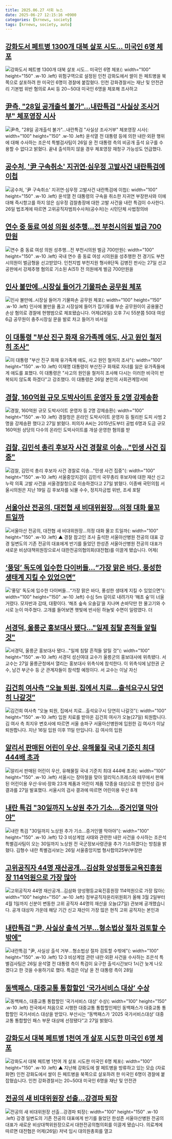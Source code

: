 ```yaml
---
title: 2025.06.27 사회 뉴스
date: 2025-06-27 12:15:16 +0900
categories: [krnews, society]
tags: [krnews, society, auto]
---
```

## [강화도서 페트병 1300개 대북 살포 시도… 미국인 6명 체포](https://n.news.naver.com/mnews/article/277/0005614147)

![강화도서 페트병 1300개 대북 살포 시도… 미국인 6명 체포](https://mimgnews.pstatic.net/image/origin/277/2025/06/27/5614147.jpg?type=nf220_150){: width="100" height="150" .w-10 .left}
위험구역으로 설정된 인천 강화도에서 쌀이 든 페트병을 북쪽으로 살포하려 한 미국인 6명이 경찰에 붙잡혔다. 인천 강화경찰서는 재난 및 안전관리 기본법 위반 혐의로 A씨 등 20∼50대 미국인 6명을 체포해 조사하고

## [尹측, "28일 공개출석 불가"...내란특검 "사실상 조사거부" 체포영장 시사](https://n.news.naver.com/mnews/article/123/0002362385)

![尹측, "28일 공개출석 불가"...내란특검 "사실상 조사거부" 체포영장 시사](https://mimgnews.pstatic.net/image/origin/123/2025/06/26/2362385.jpg?type=nf220_150){: width="100" height="150" .w-10 .left}
윤석열 전 대통령 등에 의한 내란·외환 행위에 대해 수사하는 조은석 특별검사팀이 26일 윤 전 대통령 측의 비공개 출석 요구를 수용할 수 없다고 밝혔다. 끝내 출석하지 않을 경우 체포영장 재청구 가능성도 언급했다.

## [공수처, '尹 구속취소' 지귀연·심우정 고발사건 내란특검에 이첩](https://n.news.naver.com/mnews/article/025/0003450963)

![공수처, '尹 구속취소' 지귀연·심우정 고발사건 내란특검에 이첩](https://mimgnews.pstatic.net/image/origin/025/2025/06/26/3450963.jpg?type=nf220_150){: width="100" height="150" .w-10 .left}
윤석열 전 대통령의 구속을 취소한 지귀연 부장판사와 이에 대해 즉시항고를 하지 않은 심우정 검찰총장에 대한 고발 사건을 내란 특검이 수사한다. 26일 법조계에 따르면 고위공직자범죄수사처(공수처)는 시민단체 사법정의바

## [연수 중 동료 여성 의원 성추행…전 부천시의원 벌금 700만원](https://n.news.naver.com/mnews/article/001/0015473926)

![연수 중 동료 여성 의원 성추행…전 부천시의원 벌금 700만원](https://mimgnews.pstatic.net/image/origin/001/2025/06/27/15473926.jpg?type=nf220_150){: width="100" height="150" .w-10 .left}
국내 연수 중 동료 여성 시의원을 성추행한 전 경기도 부천시의원이 벌금형을 선고받았다. 인천지법 부천지원 형사8단독 김병진 판사는 27일 선고 공판에서 강제추행 혐의로 기소된 A(51) 전 의원에게 벌금 700만원을

## [인사 불만에..시장실 들어가 기물파손 공무원 체포](https://n.news.naver.com/mnews/article/437/0000446301)

![인사 불만에..시장실 들어가 기물파손 공무원 체포](https://mimgnews.pstatic.net/image/origin/437/2025/06/27/446301.jpg?type=nf220_150){: width="100" height="150" .w-10 .left}
인사에 불만을 품고 시장실에 들어가 집기류를 부순 공무원이이 공용물건손상 혐의로 경찰에 현행범으로 체포됐습니다. 어제(26일) 오후 7시 55분쯤 50대 여성 6급 공무원이 충주시장실 문을 발로 차고 들어가 비서실

## [이 대통령 "부산 진구 화재 유가족께 애도, 사고 원인 철저히 조사"](https://n.news.naver.com/mnews/article/277/0005613785)

![이 대통령 "부산 진구 화재 유가족께 애도, 사고 원인 철저히 조사"](https://mimgnews.pstatic.net/image/origin/277/2025/06/26/5613785.jpg?type=nf220_150){: width="100" height="150" .w-10 .left}
이재명 대통령이 부산진구 화재로 자녀를 잃은 유가족들에게 애도를 표했다. 이 대통령은 "사고의 원인을 철저히 조사해 다시는 이러한 비극이 반복되지 않도록 하겠다"고 강조했다. 이 대통령은 26일 본인의 사회관계망서비

## [경찰, 160억원 규모 도박사이트 운영자 등 2명 강제송환](https://n.news.naver.com/mnews/article/277/0005614053)

![경찰, 160억원 규모 도박사이트 운영자 등 2명 강제송환](https://mimgnews.pstatic.net/image/origin/277/2025/06/27/5614053.jpg?type=nf220_150){: width="100" height="150" .w-10 .left}
경찰청은 온라인 도박사이트 운영자 등 필리핀 도피 사범 2명을 강제송환 했다고 27일 밝혔다. 피의자 A씨는 2015년도부터 공범 6명과 도금 규모 160억원 상당의 다수의 온라인 도박사이트를 개설·운영한 혐의를 받

## [검찰, 김민석 총리 후보자 사건 경찰로 이송…"민생 사건 집중"](https://n.news.naver.com/mnews/article/015/0005150436)

![검찰, 김민석 총리 후보자 사건 경찰로 이송…"민생 사건 집중"](https://mimgnews.pstatic.net/image/origin/015/2025/06/27/5150436.jpg?type=nf220_150){: width="100" height="150" .w-10 .left}
서울중앙지검이 김민석 국무총리 후보자에 대한 재산 신고 누락 의혹 고발 사건을 서울경찰청으로 이송하겠다고 27일 밝혔다. 이종배 국민의힘 서울시의원은 지난 19일 김 후보자를 뇌물 수수, 정치자금법 위반, 조세 포탈

## [서울아산 전공의, 대전협 새 비대위원장…의정 대화 물꼬 트일까](https://n.news.naver.com/mnews/article/055/0001270157)

![서울아산 전공의, 대전협 새 비대위원장…의정 대화 물꼬 트일까](https://mimgnews.pstatic.net/image/origin/055/2025/06/27/1270157.jpg?type=nf220_150){: width="100" height="150" .w-10 .left}
▲ 경찰 참고인 조사 출석한 서울아산병원 전공의 대표 강경 일변도의 기존 전공의 대표에게 반기를 들었던 한성존 서울아산병원 전공의 대표가 새로운 비상대책위원장으로서 대한전공의협의회(대전협)를 이끌게 됐습니다. 어제(

## [‘풍덩’ 독도에 입수한 다이버들…“가장 맑은 바다, 풍성한 생태계 지킬 수 있었으면”](https://n.news.naver.com/mnews/article/032/0003378801)

![‘풍덩’ 독도에 입수한 다이버들…“가장 맑은 바다, 풍성한 생태계 지킬 수 있었으면”](https://mimgnews.pstatic.net/image/origin/032/2025/06/26/3378801.jpg?type=nf220_150){: width="100" height="150" .w-10 .left}
수심 5m 깊이로 내려가자 ‘해초 숲’이 너울거렸다. 모자반과 감태, 대황이다. ‘해초 숲속 오솔길’을 지나며 손바닥만 한 물고기와 수시로 눈이 마주쳤다. 고개를 들어보면 햇빛에 반사된 하늘빛 수면이 일렁였다. 더

## [서경덕, 울릉군 홍보대사 됐다…"일제 침탈 흔적들 알릴 것"](https://n.news.naver.com/mnews/article/003/0013328669)

![서경덕, 울릉군 홍보대사 됐다…"일제 침탈 흔적들 알릴 것"](https://mimgnews.pstatic.net/image/origin/003/2025/06/27/13328669.jpg?type=nf220_150){: width="100" height="150" .w-10 .left}
서경덕 성신여대 교수가 울릉군의 홍보대사에 위촉됐다. 서 교수는 27일 울릉군청에서 열리는 홍보대사 위촉식에 참석한다. 이 위촉식에 남한권 군수, 남건 부군수 등 군 관계자들이 참석할 예정이다. 서 교수는 이날 자신

## [김건희 여사측 “오늘 퇴원, 집에서 치료…출석요구시 당연히 나갈것”](https://n.news.naver.com/mnews/article/449/0000313116)

![김건희 여사측 “오늘 퇴원, 집에서 치료…출석요구시 당연히 나갈것”](https://mimgnews.pstatic.net/image/origin/449/2025/06/27/313116.jpg?type=nf220_150){: width="100" height="150" .w-10 .left}
입원 치료를 받아온 김건희 여사가 오늘(27일) 퇴원합니다. 김 여사 측 최지우 변호사에 따르면 서울 송파구 서울아산병원에 입원한 김 여사가 이날 퇴원합니다. 지난 16일 입원 이후 11일 만입니다. 김 여사의 입원

## [알리서 판매된 어린이 우산, 유해물질 국내 기준치 최대 444배 초과](https://n.news.naver.com/mnews/article/366/0001088167)

![알리서 판매된 어린이 우산, 유해물질 국내 기준치 최대 444배 초과](https://mimgnews.pstatic.net/image/origin/366/2025/06/27/1088167.jpg?type=nf220_150){: width="100" height="150" .w-10 .left}
서울시는 장마철을 맞아 알리익스프레스와 테무에서 판매된 어린이용 우산·우비·장화 23개 제품과 어린이 제품 12종을 대상으로 한 안전성 검사 결과를 27일 발표했다. 서울시의 검사 결과에 따르면 어린이용 우산 8개

## [내란 특검 "30일까지 노상원 추가 기소…증거인멸 막아야"](https://n.news.naver.com/mnews/article/277/0005613688)

![내란 특검 "30일까지 노상원 추가 기소…증거인멸 막아야"](https://mimgnews.pstatic.net/image/origin/277/2025/06/26/5613688.jpg?type=nf220_150){: width="100" height="150" .w-10 .left}
12·3 비상계엄 사태와 관련한 내란 사건을 수사하는 조은석 특별검사팀이 오는 30일까지 노상원 전 국군정보사령관을 추가 기소하겠다는 방침을 밝혔다. 김형수 내란 특별검사보는 26일 서울중앙지법 형사합의25부(부장판

## [고위공직자 44명 재산공개…김삼화 양성평등교육진흥원장 114억원으로 가장 많아](https://n.news.naver.com/mnews/article/056/0011977917)

![고위공직자 44명 재산공개…김삼화 양성평등교육진흥원장 114억원으로 가장 많아](https://mimgnews.pstatic.net/image/origin/056/2025/06/27/11977917.jpg?type=nf220_150){: width="100" height="150" .w-10 .left}
정부공직자윤리위원회가 올해 3월 2일부터 4월 1일까지 신분이 변동한 고위 공직자 44명의 재산을 오늘(27일) 관보에 공개했습니다. 공개 대상자 가운데 해당 기간 신고 재산이 가장 많은 현직 고위 공직자는 본인과

## [내란특검 "尹, 사실상 출석 거부…형소법상 절차 검토할 수밖에"](https://n.news.naver.com/mnews/article/025/0003450991)

![내란특검 "尹, 사실상 출석 거부…형소법상 절차 검토할 수밖에"](https://mimgnews.pstatic.net/image/origin/025/2025/06/26/3450991.jpg?type=nf220_150){: width="100" height="150" .w-10 .left}
12·3 비상계엄 관련 내란·외환 사건을 수사하는 조은석 특별검사팀은 26일 윤석열 전 대통령 측이 특검이 요구한 출석시간보다 1시간 늦게 나오겠다고 한 것을 수용하기로 했다. 특검은 이날 윤 전 대통령 측이 28일

## [동백패스, 대중교통 통합할인 ‘국가서비스 대상’ 수상](https://n.news.naver.com/mnews/article/028/0002753176)

![동백패스, 대중교통 통합할인 ‘국가서비스 대상’ 수상](https://mimgnews.pstatic.net/image/origin/028/2025/06/27/2753176.jpg?type=nf220_150){: width="100" height="150" .w-10 .left}
전국에서 처음으로 시행한 대중교통 통합할인제인 동백패스가 대중교통 통합할인 국가서비스 대상을 받았다. 부산시는 “동백패스가 ‘2025 국가서비스대상’ 대중교통 통합할인 패스 부문 대상에 선정됐다”고 27일 밝혔다.

## [강화도서 대북 페트병 1천여 개 살포 시도한 미국인 6명 체포](https://n.news.naver.com/mnews/article/055/0001270281)

![강화도서 대북 페트병 1천여 개 살포 시도한 미국인 6명 체포](https://mimgnews.pstatic.net/image/origin/055/2025/06/27/1270281.jpg?type=nf220_150){: width="100" height="150" .w-10 .left}
▲ 지난해 강화도에 쌀 페트병을 방류하고 있는 모습 (자료화면) 인천 강화도에서 쌀이 든 페트병을 북쪽으로 살포하려 한 미국인 6명이 경찰에 붙잡혔습니다. 인천 강화경찰서는 20~50대 미국인 6명을 재난 및 안전관

## [전공의 새 비대위원장 선출…강경파 퇴장](https://n.news.naver.com/mnews/article/422/0000753765)

![전공의 새 비대위원장 선출…강경파 퇴장](https://mimgnews.pstatic.net/image/origin/422/2025/06/27/753765.jpg?type=nf220_150){: width="100" height="150" .w-10 .left}
강경 일변도의 기존 전공의 대표에게 반기를 들었던 한성존 서울아산병원 전공의 대표가 새로운 비상대책위원장으로서 대한전공의협의회를 이끌게 됐습니다. 의료계에 따르면 대전협은 어제(26일) 저녁 임시 대의원총회를 열고

